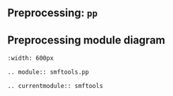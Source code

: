 ## Preprocessing: `pp`

## Preprocessing module diagram
```{image} ../_static/smftools_preprocessing_diagram.png
:width: 600px
```

```{eval-rst}
.. module:: smftools.pp
```

```{eval-rst}
.. currentmodule:: smftools
```
